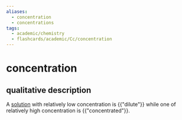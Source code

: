```yaml
---
aliases:
  - concentration
  - concentrations
tags:
  - academic/chemistry
  - flashcards/academic/Cc/concentration
---
```


# concentration

## qualitative description

A [solution](solution%20(chemistry).md) with relatively low concentration is {{"dilute"}} while one of relatively high concentration is {{"concentrated"}}. <!--SR:!2023-06-27,71,310!2023-06-17,63,310-->
